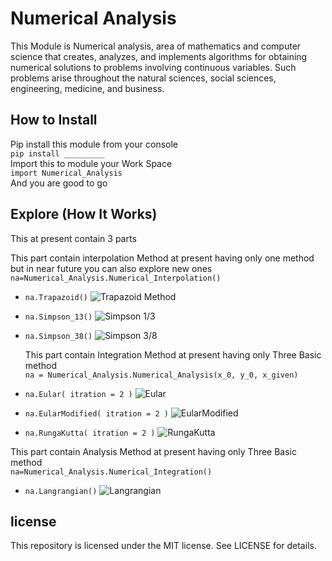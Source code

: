 # Numerical Analysis

This Module is Numerical analysis, area of mathematics and computer science that creates, analyzes, and implements algorithms for obtaining numerical solutions to problems involving continuous variables. Such problems arise throughout the natural sciences, social sciences, engineering, medicine, and business.

## How to Install

Pip install this module from your console<br/>
`pip install _________`<br/>
Import this to module your Work Space<br/>
`import Numerical_Analysis`<br/>
And you are good to go

## Explore (How It Works)

This at present contain 3 parts

This part contain interpolation Method at present having only one method but in near future you can also explore new ones
`na=Numerical_Analysis.Numerical_Interpolation()`

- `na.Trapazoid()` ![Trapazoid Method]()
- `na.Simpson_13()` ![Simpson 1/3]()
- `na.Simpson_38()` ![Simpson 3/8]()

  This part contain Integration Method at present having only Three Basic method <br/>
  `na = Numerical_Analysis.Numerical_Analysis(x_0, y_0, x_given)`

- `na.Eular( itration = 2 )` ![Eular]()
- `na.EularModified( itration = 2 )` ![EularModified]()
- `na.RungaKutta( itration = 2 )` ![RungaKutta]()

This part contain Analysis Method at present having only Three Basic method <br/>
`na=Numerical_Analysis.Numerical_Integration()`

- `na.Langrangian()` ![Langrangian]()

## license

This repository is licensed under the MIT license.
See LICENSE for details.
